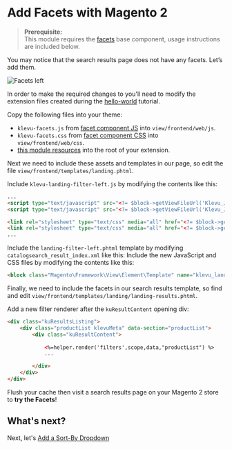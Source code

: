 # Add Facets with Magento 2

> **Prerequisite:**  
> This module requires the [facets](/components/facets) base component, usage instructions are included below.

You may notice that the search results page does not have any facets. Let’s add them.

![Facets left](/getting-started/2-facets/images/image001.png)

In order to make the required changes to you'll need to modify the extension files created
during the [hello-world](/getting-started/1-hello-world/magento2) tutorial.

Copy the following files into your theme:
- `klevu-facets.js` from [facet component JS](/components/facets/resources/assets/js) into `view/frontend/web/js`.
- `klevu-facets.css` from [facet component CSS](/components/facets/resources/assets/css) into `view/frontend/web/css`.
- [this module resources](/getting-started/2-facets/magento2/resources) into the root of your extension.

Next we need to include these assets and templates in our page,
so edit the file `view/frontend/templates/landing.phtml`.

Include `klevu-landing-filter-left.js` by modifying the contents like this:

```html
...
<script type="text/javascript" src="<?= $block->getViewFileUrl('Klevu_JSv2::js/klevu-facets.js') ?>"></script>
<script type="text/javascript" src="<?= $block->getViewFileUrl('Klevu_JSv2::js/landing/klevu-landing-filter-left.js') ?>"></script>

<link rel="stylesheet" type="text/css" media="all" href="<?= $block->getViewFileUrl('Klevu_JSv2::css/klevu-facets.css'); ?>" />
<link rel="stylesheet" type="text/css" media="all" href="<?= $block->getViewFileUrl('Klevu_JSv2::css/landing/klevu-landing-filter-left.css'); ?>" />
...
```

Include the `landing-filter-left.phtml` template by modifying `catalogsearch_result_index.xml` like this:
Include the new JavaScript and CSS files by modifying the contents like this:

```html
<block class="Magento\Framework\View\Element\Template" name="klevu_landing_filter_left" template="Klevu_JSv2::landing/landing-filter-left.phtml" after="-" />
```

Finally, we need to include the facets in our search results template,
so find and edit `view/frontend/templates/landing/landing-results.phtml`.

Add a new filter renderer after the `kuResultContent` opening div:

```html
<div class="kuResultsListing">
    <div class="productList klevuMeta" data-section="productList">
        <div class="kuResultContent">
            
            <%=helper.render('filters',scope,data,"productList") %>
            ...

        </div>        
    </div>
</div>
```

Flush your cache then visit a search results page on your Magento 2 store to **try the Facets**!

## What's next?

Next, let's [Add a Sort-By Dropdown](/getting-started/3-sort/magento2)